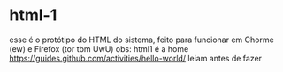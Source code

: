 # html-1
esse é o protótipo do HTML do sistema, feito para funcionar em Chorme (ew) e Firefox (tor tbm UwU)
obs: html1 é a home
https://guides.github.com/activities/hello-world/ leiam antes de fazer
